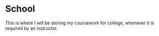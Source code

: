 # School
This is where I will be storing my coursework for college, whenever it is required by an instructor.
